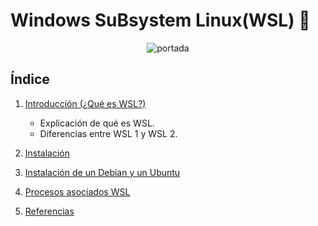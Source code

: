 #  Windows SuBsystem Linux(WSL) :penguin:
<p align="center">
   <img src="img/descarga.png" alt="portada"/>
</p>

## Índice

1. [Introducción (¿Qué es WSL?)](introduccion.md)
    - Explicación de qué es WSL.
    - Diferencias entre WSL 1 y WSL 2.
      
3. [Instalación](instalacion.md)
4. [Instalación de un Debian y un Ubuntu](#instalaciondebianubuntu)
5. [Procesos asociados WSL](procesos)
6. [Referencias](referencias)
